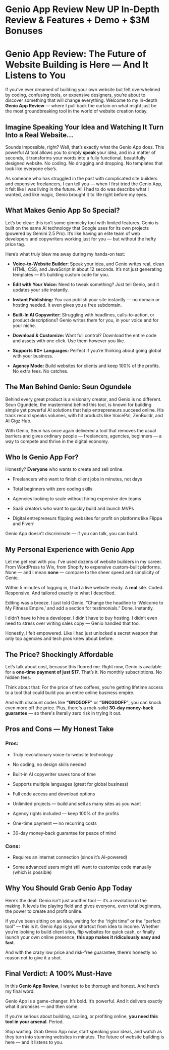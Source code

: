 # Genio App Review New UP In-Depth Review & Features + Demo + $3M Bonuses
<h1 class="" data-start="151" data-end="233">Genio App Review: The Future of Website Building is Here — And It Listens to You</h1>
<p class="" data-start="235" data-end="590">If you’ve ever dreamed of building your own website but felt overwhelmed by coding, confusing tools, or expensive designers, you’re about to discover something that will change everything. Welcome to my in-depth <strong data-start="447" data-end="467">Genio App Review</strong> — where I pull back the curtain on what might just be the most groundbreaking tool in the world of website creation today.</p>

<h2 class="" data-start="592" data-end="663">Imagine Speaking Your Idea and Watching It Turn Into a Real Website…</h2>
<p class="" data-start="665" data-end="990">Sounds impossible, right? Well, that’s exactly what the Genio App does. This powerful AI tool allows you to simply <strong data-start="780" data-end="789">speak</strong> your idea, and in a matter of seconds, it transforms your words into a fully functional, beautifully designed website. No coding. No dragging and dropping. No templates that look like everyone else’s.</p>
<p class="" data-start="992" data-end="1289">As someone who has struggled in the past with complicated site builders and expensive freelancers, I can tell you — when I first tried the Genio App, it felt like I was living in the future. All I had to do was describe what I wanted, and like magic, Genio brought it to life right before my eyes.</p>

<h2 class="" data-start="1291" data-end="1326">What Makes Genio App So Special?</h2>
<p class="" data-start="1328" data-end="1625">Let’s be clear: this isn’t some gimmicky tool with limited features. Genio is built on the same AI technology that Google uses for its own projects (powered by Gemini 2.5 Pro). It’s like having an elite team of web developers and copywriters working just for you — but without the hefty price tag.</p>
<p class="" data-start="1627" data-end="1682">Here’s what truly blew me away during my hands-on test:</p>

<ul data-start="1684" data-end="2600">
 	<li class="" data-start="1684" data-end="1880">
<p class="" data-start="1686" data-end="1880"><strong data-start="1686" data-end="1715">Voice-to-Website Builder:</strong> Speak your idea, and Genio writes real, clean HTML, CSS, and JavaScript in about 12 seconds. It’s not just generating templates — it’s building custom code for you.</p>
</li>
 	<li class="" data-start="1881" data-end="1986">
<p class="" data-start="1883" data-end="1986"><strong data-start="1883" data-end="1908">Edit with Your Voice:</strong> Need to tweak something? Just tell Genio, and it updates your site instantly.</p>
</li>
 	<li class="" data-start="1987" data-end="2115">
<p class="" data-start="1989" data-end="2115"><strong data-start="1989" data-end="2012">Instant Publishing:</strong> You can publish your site instantly — no domain or hosting needed. It even gives you a free subdomain.</p>
</li>
 	<li class="" data-start="2116" data-end="2275">
<p class="" data-start="2118" data-end="2275"><strong data-start="2118" data-end="2145">Built-In AI Copywriter:</strong> Struggling with headlines, calls-to-action, or product descriptions? Genio writes them for you, in your voice and for your niche.</p>
</li>
 	<li class="" data-start="2276" data-end="2401">
<p class="" data-start="2278" data-end="2401"><strong data-start="2278" data-end="2303">Download &amp; Customize:</strong> Want full control? Download the entire code and assets with one click. Use them however you like.</p>
</li>
 	<li class="" data-start="2402" data-end="2497">
<p class="" data-start="2404" data-end="2497"><strong data-start="2404" data-end="2431">Supports 80+ Languages:</strong> Perfect if you’re thinking about going global with your business.</p>
</li>
 	<li class="" data-start="2498" data-end="2600">
<p class="" data-start="2500" data-end="2600"><strong data-start="2500" data-end="2516">Agency Mode:</strong> Build websites for clients and keep 100% of the profits. No extra fees. No catches.</p>
</li>
</ul>
<h2 class="" data-start="2602" data-end="2640">The Man Behind Genio: Seun Ogundele</h2>
<p class="" data-start="2642" data-end="2956">Behind every great product is a visionary creator, and Genio is no different. Seun Ogundele, the mastermind behind this tool, is known for building simple yet powerful AI solutions that help entrepreneurs succeed online. His track record speaks volumes, with hit products like VoicePal, ZenBuildr, and AI Gigz Hub.</p>
<p class="" data-start="2958" data-end="3153">With Genio, Seun has once again delivered a tool that removes the usual barriers and gives ordinary people — freelancers, agencies, beginners — a way to compete and thrive in the digital economy.</p>

<h2 class="" data-start="3155" data-end="3179">Who Is Genio App For?</h2>
<p class="" data-start="3181" data-end="3240">Honestly? <strong data-start="3191" data-end="3203">Everyone</strong> who wants to create and sell online.</p>

<ul data-start="3242" data-end="3559">
 	<li class="" data-start="3242" data-end="3307">
<p class="" data-start="3244" data-end="3307">Freelancers who want to finish client jobs in minutes, not days</p>
</li>
 	<li class="" data-start="3308" data-end="3349">
<p class="" data-start="3310" data-end="3349">Total beginners with zero coding skills</p>
</li>
 	<li class="" data-start="3350" data-end="3412">
<p class="" data-start="3352" data-end="3412">Agencies looking to scale without hiring expensive dev teams</p>
</li>
 	<li class="" data-start="3413" data-end="3470">
<p class="" data-start="3415" data-end="3470">SaaS creators who want to quickly build and launch MVPs</p>
</li>
 	<li class="" data-start="3471" data-end="3559">
<p class="" data-start="3473" data-end="3559">Digital entrepreneurs flipping websites for profit on platforms like Flippa and Fiverr</p>
</li>
</ul>
<p class="" data-start="3561" data-end="3625">Genio App doesn’t discriminate — if you can talk, you can build.</p>

<h2 class="" data-start="3627" data-end="3667">My Personal Experience with Genio App</h2>
<p class="" data-start="3669" data-end="3899">Let me get real with you. I’ve used dozens of website builders in my career. From WordPress to Wix, from Shopify to expensive custom-built platforms. None — and I mean <strong data-start="3837" data-end="3845">none</strong> — compare to the sheer speed and simplicity of Genio.</p>
<p class="" data-start="3901" data-end="4038">Within 5 minutes of logging in, I had a live website ready. A <strong data-start="3963" data-end="3971">real</strong> site. Coded. Responsive. And tailored exactly to what I described.</p>
<p class="" data-start="4040" data-end="4190">Editing was a breeze. I just told Genio, “Change the headline to ‘Welcome to My Fitness Empire,’ and add a section for testimonials.” Done. Instantly.</p>
<p class="" data-start="4192" data-end="4335">I didn’t have to hire a developer. I didn’t have to buy hosting. I didn’t even need to stress over writing sales copy — Genio handled that too.</p>
<p class="" data-start="4337" data-end="4461">Honestly, I felt empowered. Like I had just unlocked a secret weapon that only top agencies and tech pros knew about before.</p>

<h2 class="" data-start="4463" data-end="4498">The Price? Shockingly Affordable</h2>
<p class="" data-start="4500" data-end="4670">Let’s talk about cost, because this floored me. Right now, Genio is available for a <strong data-start="4584" data-end="4616">one-time payment of just $17</strong>. That’s it. No monthly subscriptions. No hidden fees.</p>
<p class="" data-start="4672" data-end="4815">Think about that: For the price of two coffees, you’re getting lifetime access to a tool that could build you an entire online business empire.</p>
<p class="" data-start="4817" data-end="5027">And with discount codes like <strong data-start="4846" data-end="4859">“GNO5OFF”</strong> or <strong data-start="4863" data-end="4877">“GNO30OFF”</strong>, you can knock even more off the price. Plus, there's a rock-solid <strong data-start="4945" data-end="4976">30-day money-back guarantee</strong> — so there's literally zero risk in trying it out.</p>

<h2 class="" data-start="5029" data-end="5062">Pros and Cons — My Honest Take</h2>
<h3 class="" data-start="5064" data-end="5073">Pros:</h3>
<ul data-start="5074" data-end="5506">
 	<li class="" data-start="5074" data-end="5123">
<p class="" data-start="5076" data-end="5123">Truly revolutionary voice-to-website technology</p>
</li>
 	<li class="" data-start="5124" data-end="5160">
<p class="" data-start="5126" data-end="5160">No coding, no design skills needed</p>
</li>
 	<li class="" data-start="5161" data-end="5204">
<p class="" data-start="5163" data-end="5204">Built-in AI copywriter saves tons of time</p>
</li>
 	<li class="" data-start="5205" data-end="5262">
<p class="" data-start="5207" data-end="5262">Supports multiple languages (great for global business)</p>
</li>
 	<li class="" data-start="5263" data-end="5302">
<p class="" data-start="5265" data-end="5302">Full code access and download options</p>
</li>
 	<li class="" data-start="5303" data-end="5366">
<p class="" data-start="5305" data-end="5366">Unlimited projects — build and sell as many sites as you want</p>
</li>
 	<li class="" data-start="5367" data-end="5418">
<p class="" data-start="5369" data-end="5418">Agency rights included — keep 100% of the profits</p>
</li>
 	<li class="" data-start="5419" data-end="5458">
<p class="" data-start="5421" data-end="5458">One-time payment — no recurring costs</p>
</li>
 	<li class="" data-start="5459" data-end="5506">
<p class="" data-start="5461" data-end="5506">30-day money-back guarantee for peace of mind</p>
</li>
</ul>
<h3 class="" data-start="5508" data-end="5517">Cons:</h3>
<ul data-start="5518" data-end="5661">
 	<li class="" data-start="5518" data-end="5575">
<p class="" data-start="5520" data-end="5575">Requires an internet connection (since it’s AI-powered)</p>
</li>
 	<li class="" data-start="5576" data-end="5661">
<p class="" data-start="5578" data-end="5661">Some advanced users might still want to customize code manually (which is possible)</p>
</li>
</ul>
<h2 class="" data-start="5663" data-end="5701">Why You Should Grab Genio App Today</h2>
<p class="" data-start="5703" data-end="5893">Here’s the deal: Genio isn’t just another tool — it’s a revolution in the making. It levels the playing field and gives everyone, even total beginners, the power to create and profit online.</p>
<p class="" data-start="5895" data-end="6212">If you’ve been sitting on an idea, waiting for the “right time” or the “perfect tool” — this is it. Genio App is your shortcut from idea to income. Whether you’re looking to build client sites, flip websites for quick cash, or finally launch your own online presence, <strong data-start="6163" data-end="6211">this app makes it ridiculously easy and fast</strong>.</p>
<p class="" data-start="6214" data-end="6317">And with the crazy low price and risk-free guarantee, there’s honestly no reason not to give it a shot.</p>

<h2 class="" data-start="6319" data-end="6353">Final Verdict: A 100% Must-Have</h2>
<p class="" data-start="6355" data-end="6446">In this <strong data-start="6363" data-end="6383">Genio App Review</strong>, I wanted to be thorough and honest. And here’s my final word:</p>
<p class="" data-start="6448" data-end="6561">Genio App is a game-changer. It’s bold. It’s powerful. And it delivers exactly what it promises — and then some.</p>
<p class="" data-start="6563" data-end="6674">If you’re serious about building, scaling, or profiting online, <strong data-start="6627" data-end="6665">you need this tool in your arsenal</strong>. Period.</p>
<p class="" data-start="6676" data-end="6858">Stop waiting. Grab Genio App now, start speaking your ideas, and watch as they turn into stunning websites in minutes. The future of website building is here — and it listens to you.</p>
